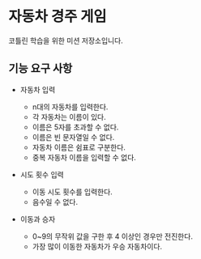 # 자동차 경주 게임
코틀린 학습을 위한 미션 저장소입니다.

## 기능 요구 사항

- 자동차 입력
    - n대의 자동차를 입력한다. 
    - 각 자동차는 이름이 있다.
    - 이름은 5자를 초과할 수 없다.
    - 이름은 빈 문자열일 수 없다.
    - 자동차 이름은 쉼표로 구분한다.
    - 중복 자동차 이름을 입력할 수 없다.
    
- 시도 횟수 입력
    - 이동 시도 횟수를 입력한다.
    - 음수일 수 없다.
    
- 이동과 승자
    - 0~9의 무작위 값을 구한 후 4 이상인 경우만 전진한다.
    - 가장 많이 이동한 자동차가 우승 자동차이다.
